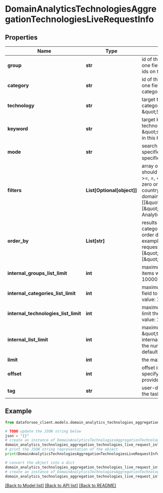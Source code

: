 # DomainAnalyticsTechnologiesAggregationTechnologiesLiveRequestInfo


## Properties

Name | Type | Description | Notes
------------ | ------------- | ------------- | -------------
**group** | **str** | id of the target technology group required field if you don’t specify technology, category  or keyword at least one field (group, category, keyword, technology) must be set you can find the full list of technology group ids on this page example: \&quot;marketing\&quot; | [optional] 
**category** | **str** | id of the target technology category required field if you don’t specify group, keyword or technology at least one field (group, category, keyword, technology) must be set you can find the full list of technology category ids on this page example: \&quot;crm\&quot; | [optional] 
**technology** | **str** | target technology required field if you don’t specify group, keyword or category at least one field (group, category, keyword, technology) must be set you can find the full list of technologies on this page example: \&quot;Salesforce\&quot; | [optional] 
**keyword** | **str** | target keyword in the domain’s meta keywords required field if you don’t specify group, category or technology at least one field (group, category, keyword, technology) must be set UTF-8 encoding example: \&quot;seo\&quot; learn more about rules and limitations of keyword and keywords fields in DataForSEO APIs in this Help Center article | [optional] 
**mode** | **str** | search mode optional field possible search mode types: as_is – search for results exactly matching the specified group ids, category ids, or technology names entry – search for results matching a part of the specified group ids, category ids, or technology names default value: as_is | [optional] 
**filters** | **List[Optional[object]]** | array of results filtering parameters optional field you can add several filters at once (8 filters maximum) you should set a logical operator and, or between the conditions the following operators are supported: &lt;, &lt;&#x3D;, &gt;, &gt;&#x3D;, &#x3D;, &lt;&gt;, in, not_in, like,not_like you can use the % operator with like and not_like to match any string of zero or more characters you can use the following parameters to filter the results: domain_rank, last_visited, country_iso_code, language_code, content_language_code Note: all filtering parameters are taken from the domain_technology_item of the domain_technologies endpoint; example: [[\&quot;country_iso_code\&quot;,\&quot;&#x3D;\&quot;,\&quot;US\&quot;], \&quot;and\&quot;, [\&quot;domain_rank\&quot;,\&quot;&gt;\&quot;,800]]for more information about filters, please refer to Domain Analytics Technologies API – Filters | [optional] 
**order_by** | **List[str]** | results sorting rules optional field you can use the following values to sort the results: groups_count, categories_count, technologies_count possible sorting types: asc – results will be sorted in the ascending order desc – results will be sorted in the descending order you should use a comma to set up a sorting type example: [\&quot;groups_count,desc\&quot;] note that you can set no more than three sorting rules in a single request you should use a comma to separate several sorting rules example: [\&quot;groups_count,desc\&quot;,\&quot;technologies_count,desc\&quot;] default value: [\&quot;groups_count,desc\&quot;,\&quot;categories_count,desc\&quot;,\&quot;technologies_count,desc\&quot;] | [optional] 
**internal_groups_list_limit** | **int** | maximum number of returned technology groups optional field you can use this field to limit the number of items with identical \&quot;group\&quot; in the results default value: 5 minimum value: 1 maximum value: 10000 | [optional] 
**internal_categories_list_limit** | **int** | maximum number of returned technology categories within the same group optional field you can use this field to limit the number of items with identical \&quot;category\&quot; in the results default value: 5 minimum value: 1 maximum value: 10000 | [optional] 
**internal_technologies_list_limit** | **int** | maximum number of returned technologies within the same category optional field you can use this field to limit the number of items with identical \&quot;technology\&quot; in the results default value: 10 minimum value: 1 maximum value: 10000 | [optional] 
**internal_list_limit** | **int** | maximum number of items with identical \&quot;category\&quot;, \&quot;group\&quot;, and \&quot;technology\&quot; optional field if you use this field, the values specified in internal_groups_list_limit, internal_categories_list_limit and internal_technologies_list_limit will be ignored; you can use this field to limit the number of items with identical \&quot;category\&quot;, \&quot;group\&quot;, or \&quot;technology\&quot; default value: 10 minimum value: 1 maximum value: 10000 | [optional] 
**limit** | **int** | the maximum number of returned technologies optional field default value: 100 maximum value: 10000 | [optional] 
**offset** | **int** | offset in the results array of returned domains optional field default value: 0 maximum value: 9999 if you specify the 10 value, the first ten technologies in the results array will be omitted and the data will be provided for the successive technologies | [optional] 
**tag** | **str** | user-defined task identifier optional field the character limit is 255 you can use this parameter to identify the task and match it with the result you will find the specified tag value in the data object of the response | [optional] 

## Example

```python
from dataforseo_client.models.domain_analytics_technologies_aggregation_technologies_live_request_info import DomainAnalyticsTechnologiesAggregationTechnologiesLiveRequestInfo

# TODO update the JSON string below
json = "{}"
# create an instance of DomainAnalyticsTechnologiesAggregationTechnologiesLiveRequestInfo from a JSON string
domain_analytics_technologies_aggregation_technologies_live_request_info_instance = DomainAnalyticsTechnologiesAggregationTechnologiesLiveRequestInfo.from_json(json)
# print the JSON string representation of the object
print(DomainAnalyticsTechnologiesAggregationTechnologiesLiveRequestInfo.to_json())

# convert the object into a dict
domain_analytics_technologies_aggregation_technologies_live_request_info_dict = domain_analytics_technologies_aggregation_technologies_live_request_info_instance.to_dict()
# create an instance of DomainAnalyticsTechnologiesAggregationTechnologiesLiveRequestInfo from a dict
domain_analytics_technologies_aggregation_technologies_live_request_info_from_dict = DomainAnalyticsTechnologiesAggregationTechnologiesLiveRequestInfo.from_dict(domain_analytics_technologies_aggregation_technologies_live_request_info_dict)
```
[[Back to Model list]](../README.md#documentation-for-models) [[Back to API list]](../README.md#documentation-for-api-endpoints) [[Back to README]](../README.md)


